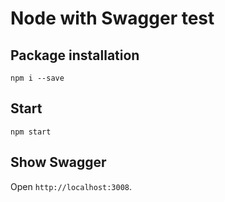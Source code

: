 # Node with Swagger test

## Package installation

```shell
npm i --save
```

## Start

```shell
npm start
```

## Show Swagger

Open `http://localhost:3008`.
